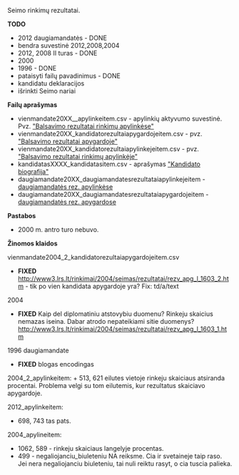 Seimo rinkimų rezultatai.

**TODO**

   * 2012 daugiamandatės - DONE
   * bendra suvestinė 2012,2008,2004  
   * 2012, 2008 II turas - DONE
   * 2000
   * 1996 - DONE
   * pataisyti failų pavadinimus - DONE
   * kandidatu deklaracijos
   * išrinkti Seimo nariai

**Failų aprašymas**

   + vienmandate20XX__apylinkeitem.csv - apylinkių aktyvumo suvestinė. Pvz. ["Balsavimo rezultatai rinkimų apylinkėse"][1]
   + vienmandate20XX_kandidatorezultaiapygardojeitem.csv - pvz. ["Balsavimo rezultatai apygardoje"][1] 
   + vienmandate20XX_kandidatorezultaiapylinkejeitem.csv - pvz. ["Balsavimo rezultatai rinkimų apylinkėje"][2]
   + kandidatasXXXX_kandidatasitem.csv - aprašymas ["Kandidato biografija"][3]
   + daugiamandate20XX_daugiamandatesrezultataiapylinkejeitem - [daugiamandatės rez. apylinkėse][4]
   + daugiamandate20XX_daugiamandatesrezultataiapygardojeitem - [daugiamandatės rez. apygardose][5]
   
    

[1]: http://www.vrk.lt/2012_seimo_rinkimai/output_lt/rezultatai_vienmand_apygardose/rezultatai_vienmanate_apygarda7215aktyvumasdesc1turas.html
[2]: http://www.vrk.lt/2012_seimo_rinkimai/output_lt/rezultatai_vienmand_apygardose/rezultatai_apylinke219704visodesc1turas.html
[3]: http://www.vrk.lt/rinkimai/416_lt/Kandidatai/Kandidatas67066/Kandidato67066Anketa.html
[4]: http://www.vrk.lt/2012_seimo_rinkimai/output_lt/rezultatai_daugiamand_apygardose/apygardos_rezultatai7213.html
[5]: http://www.vrk.lt/2012_seimo_rinkimai/output_lt/rezultatai_daugiamand_apygardose/rezultatai_daugiamand_apygardose1turas.html

**Pastabos**

   + 2000 m. antro turo nebuvo.


**Žinomos klaidos**


vienmandate2004_2_kandidatorezultaiapygardojeitem.csv

   + **FIXED** http://www3.lrs.lt/rinkimai/2004/seimas/rezultatai/rezv_apg_l_1603_2.htm - tik po vien kandidata apygardoje yra? Fix: td/a/text

2004
   + **FIXED** Kaip del diplomatiniu atstovybiu duomenu? Rinkeju skaicius nemazas iseina. Dabar atrodo nepateikiami sitie duomenys? http://www3.lrs.lt/rinkimai/2004/seimas/rezultatai/rezv_apg_l_1603_1.htm

1996 daugiamandate 
   + **FIXED** blogas encodingas

2004_2_apylinkeitem:
    + 513, 621 eilutes vietoje rinkeju skaiciaus atsiranda procentai. Problema velgi su tom eilutemis, kur rezultatus skaiciavo apygardoje.

2012_apylinkeitem:
   + 698, 743 tas pats.

2004_apylineitem:
   + 1062, 589 - rinkeju skaiciaus langelyje procentas.
   + 499 - negaliojanciu_biuleteniu NA reiksme. Cia ir svetaineje taip raso. Jei nera negaliojanciu biuleteniu, tai nuli reiktu rasyt, o cia tuscia palieka. 
